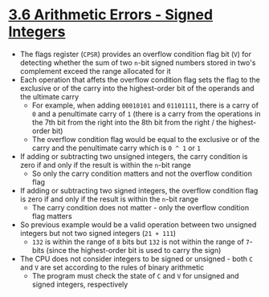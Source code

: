 # [3.6 Arithmetic Errors - Signed Integers](https://bob.cs.sonoma.edu/IntroCompOrg-RPi/sec-ovrflw.html)

* The flags register (`CPSR`) provides an overflow condition flag bit (`V`) for detecting whether the sum of two `n`-bit signed numbers stored in two's complement exceed the range allocated for it
* Each operation that affets the overflow condition flag sets the flag to the exclusive or of the carry into the highest-order bit of the operands and the ultimate carry
  * For example, when adding `00010101` and `01101111`, there is a carry of `0` and a penultimate carry of `1` (there is a carry from the operations in the 7th bit from the right into the 8th bit from the right / the highest-order bit)
  * The overflow condition flag would be equal to the exclusive or of the carry and the penultimate carry which is `0 ^ 1` or `1`
* If adding or subtracting two unsigned integers, the carry condition is zero if and only if the result is within the `n`-bit range
  * So only the carry condition matters and not the overflow condition flag
* If adding or subtracting two signed integers, the overflow condition flag is zero if and only if the result is within the `n`-bit range
  * The carry condition does not matter - only the overflow condition flag matters
* So previous example would be a valid operation between two unsigned integers but not two signed integers (`21 + 111`)
  * `132` is within the range of `8` bits but `132` is not within the range of `7`-bits (since the highest-order bit is used to carry the sign)
* The CPU does not consider integers to be signed or unsigned - both `C` and `V` are set according to the rules of binary arithmetic
  * The program must check the state of `C` and `V` for unsigned and signed integers, respectively
